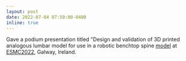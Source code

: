 ```yaml
---
layout: post
date: 2022-07-04 07:59:00-0400
inline: true
---
```


Gave a podium presentation titled "Design and validation of 3D printed analogous lumbar model for use in a robotic benchtop spine <a href="https://www.researchgate.net/publication/362902312_Design_and_validation_of_3D_printed_analogous_lumbar_model_for_use_in_a_robotic_benchtop_spine_model">model</a> at <a href="https://www.esmc2022.org/">ESMC2022</a>, Galway, Ireland.


